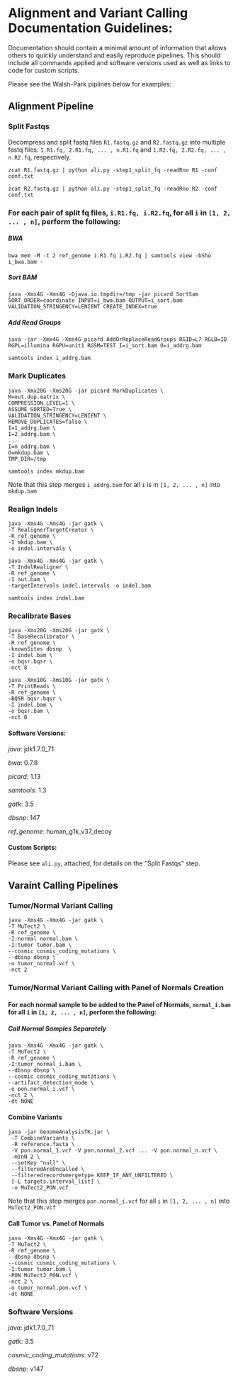 # Alignment and Variant Calling Documentation Guidelines:

Documentation should contain a minimal amount of information that allows others to quickly understand and easily reproduce pipelines. This should include all commands applied and software versions used as well as links to code for custom scripts.

Please see the Walsh-Park piplines below for examples:



## Alignment Pipeline

### Split Fastqs

Decompress and split fastq files `R1.fastq.gz` and `R2.fastq.gz` into multiple fastq files: `1.R1.fq, 2.R1.fq, ... , n.R1.fq` and `1.R2.fq, 2.R2.fq, ... , n.R2.fq`, respectively.

```
zcat R1.fastq.gz | python ali.py -step1_split_fq -readRno R1 -conf conf.txt

zcat R2.fastq.gz | python ali.py -step1_split_fq -readRno R2 -conf conf.txt
```

### For each pair of split fq files, `i.R1.fq, i.R2.fq`, for all `i` in `[1, 2, ... , n]`, perform the following:

##### BWA

```
bwa mem -M -t 2 ref_genome i.R1.fq i.R2.fq | samtools view -bSho i_bwa.bam -
```

##### Sort BAM 

```
java -Xmx4G -Xms4G -Djava.io.tmpdir=/tmp -jar picard SortSam SORT_ORDER=coordinate INPUT=i_bwa.bam OUTPUT=i_sort.bam VALIDATION_STRINGENCY=LENIENT CREATE_INDEX=true
```

##### Add Read Groups

```
java -jar -Xmx4G -Xms4G picard AddOrReplaceReadGroups RGID=L7 RGLB=ID RGPL=illumina RGPU=unit1 RGSM=TEST I=i_sort.bam O=i_addrg.bam

samtools index i_addrg.bam
```

### Mark Duplicates

```
java -Xmx20G -Xms20G -jar picard MarkDuplicates \
M=out.dup.matrix \
COMPRESSION_LEVEL=1 \
ASSUME_SORTED=True \
VALIDATION_STRINGENCY=LENIENT \
REMOVE_DUPLICATES=false \
I=1_addrg.bam \
I=2_addrg.bam \
...
I=n_addrg.bam \
O=mkdup.bam \
TMP_DIR=/tmp

samtools index mkdup.bam
```

Note that this step merges `i_addrg.bam` for all `i` is in `[1, 2, ... , n]` into `mkdup.bam`

### Realign Indels

```
java -Xmx4G -Xms4G -jar gatk \
-T RealignerTargetCreator \
-R ref_genome \
-I mkdup.bam \
-o indel.intervals \
 
java -Xmx4G -Xms4G -jar gatk \
-T IndelRealigner \
-R ref_genome \
-I out.bam \
-targetIntervals indel.intervals -o indel.bam

samtools index indel.bam
```

### Recalibrate Bases
```
java -Xmx20G -Xms20G -jar gatk \
-T BaseRecalibrator \
-R ref_genome \
-knownSites dbsnp  \
-I indel.bam \
-o bqsr.bqsr \
-nct 8

java -Xmx10G -Xms10G -jar gatk \
-T PrintReads \
-R ref_genome \
-BQSR bqsr.bqsr \
-I indel.bam \
-o bqsr.bam \
-nct 8
```

#### Software Versions:

*java*: jdk1.7.0_71

*bwa*: 0.7.8

*picard*: 1.13

*samtools*: 1.3

*gatk*: 3.5

*dbsnp*: 147

*ref_genome*: human_g1k_v37_decoy

#### Custom Scripts:

Please see `ali.py`, attached, for details on the "Split Fastqs" step.



## Varaint Calling Pipelines

### Tumor/Normal Variant Calling

```
java -Xms4G -Xmx4G -jar gatk \
-T MuTect2 \
-R ref_genome \
-I:normal normal.bam \
-I:tumor tumor.bam \
--cosmic cosmic_coding_mutations \
--dbsnp dbsnp \
-o tumor_normal.vcf \
-nct 2
```

### Tumor/Normal Variant Calling with Panel of Normals Creation

#### For each normal sample to be added to the Panel of Normals, `normal_i.bam` for all `i` in `[1, 2, ... , n]`, perform the following:

##### Call Normal Samples Separately

```
java -Xms4G -Xmx4G -jar gatk \
-T MuTect2 \
-R ref_genome \
-I:tumor normal_i.bam \
--dbsnp dbsnp \
--cosmic cosmic_coding_mutations \
--artifact_detection_mode \
-o pon.normal_i.vcf \
-nct 2 \
-dt NONE 
```

#### Combine Variants

```
java -jar GenomeAnalysisTK.jar \
 -T CombineVariants \
 -R reference.fasta \
 -V pon.normal_1.vcf -V pon.normal_2.vcf ... -V pon.normal_n.vcf \
 -minN 2 \
 --setKey "null" \
 --filteredAreUncalled \
 --filteredrecordsmergetype KEEP_IF_ANY_UNFILTERED \
 [-L targets.interval_list] \
 -o MuTect2_PON.vcf
```

Note that this step merges `pon.normal_i.vcf` for all `i` in `[1, 2, ... , n]` into `MuTect2_PON.vcf`

#### Call Tumor vs. Panel of Normals  

```
java -Xms4G -Xmx4G -jar gatk \
-T MuTect2 \
-R ref_genome \
--dbsnp dbsnp \
--cosmic cosmic_coding_mutations \
-I:tumor tumor.bam \
-PON MuTect2_PON.vcf \
-nct 2 \
-o tumor_normal.pon.vcf \
-dt NONE
```

### Software Versions

*java*: jdk1.7.0_71

*gatk*: 3.5

*cosmic_coding_mutations*: v72

*dbsnp*: v147